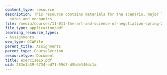 ```yaml
---
content_type: resource
description: This resource contains materials for the scenario, major leassons, additional
  notes and mechanics.
file: /media/courses/11-011-the-art-and-science-of-negotiation-spring-2006/283e3a399734ed7159d7d9bde146dc1a_exercise15.pdf
file_type: application/pdf
learning_resource_types:
- Assignments
ocw_type: OCWFile
parent_title: Assignments
parent_type: CourseSection
resourcetype: Document
title: exercise15.pdf
uid: 283e3a39-9734-ed71-59d7-d9bde146dc1a
---
```

